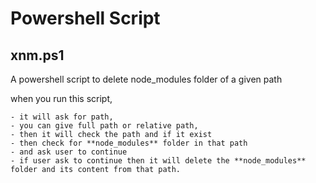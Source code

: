 # Powershell Script

## xnm.ps1

A powershell script to delete node_modules folder of a given path

when you run this script,

    - it will ask for path,
    - you can give full path or relative path,
    - then it will check the path and if it exist
    - then check for **node_modules** folder in that path
    - and ask user to continue
    - if user ask to continue then it will delete the **node_modules** folder and its content from that path.
